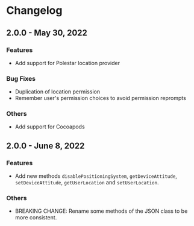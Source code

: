 # Changelog

## 2.0.0 - May 30, 2022

### Features

* Add support for Polestar location provider

### Bug Fixes

* Duplication of location permission
* Remember user's permission choices to avoid permission reprompts

### Others

* Add support for Cocoapods

## 2.0.0 - June 8, 2022

### Features

* Add new methods `disablePositioningSystem`, `getDeviceAttitude`, `setDeviceAttitude`, `getUserLocation` and `setUserLocation`.

### Others

* BREAKING CHANGE: Rename some methods of the JSON class to be more consistent.